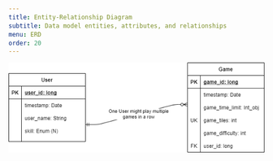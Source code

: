 ```yaml
---
title: Entity-Relationship Diagram
subtitle: Data model entities, attributes, and relationships
menu: ERD
order: 20
---
```


[![ERD](img/erd.png)](pdf/erd.pdf)
